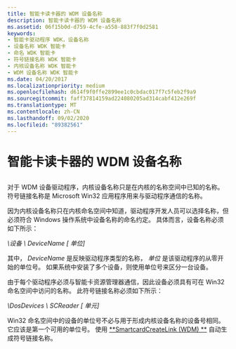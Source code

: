 ```yaml
---
title: 智能卡读卡器的 WDM 设备名称
description: 智能卡读卡器的 WDM 设备名称
ms.assetid: 06f15b0d-d759-4cfe-a558-883f7f0d2581
keywords:
- 智能卡驱动程序 WDK，设备名称
- 设备名称 WDK 智能卡
- 命名 WDK 智能卡
- 符号链接名称 WDK 智能卡
- 内核设备名称 WDK 智能卡
- WDM 设备名称 WDK 智能卡
ms.date: 04/20/2017
ms.localizationpriority: medium
ms.openlocfilehash: d614f9f0ffe2899ee1c0cbdac017f7c5feb2f9a9
ms.sourcegitcommit: faff37814159ad224080205ad314cabf412e269f
ms.translationtype: MT
ms.contentlocale: zh-CN
ms.lasthandoff: 09/02/2020
ms.locfileid: "89382561"
---
```

# <a name="wdm-device-names-for-smart-card-readers"></a>智能卡读卡器的 WDM 设备名称


## <span id="_ntovr_wdm_device_names_for_smart_card_readers"></span><span id="_NTOVR_WDM_DEVICE_NAMES_FOR_SMART_CARD_READERS"></span>


对于 WDM 设备驱动程序，内核设备名称只是在内核的名称空间中已知的名称。 符号链接名称是 Microsoft Win32 应用程序用来与驱动程序通信的名称。

因为内核设备名称只在内核命名空间中知道，驱动程序开发人员可以选择名称，但必须符合 Windows 操作系统中设备名称的命名约定。 具体而言，设备名称必须如下所示：

*\\设备 \\ DeviceName \[ 单位\]*

其中， *DeviceName* 是反映驱动程序类型的名称， *单位* 是该驱动程序的从零开始的单位号。 如果系统中安装了多个设备，则使用单位号来区分一台设备。

由于每个驱动程序必须与智能卡资源管理器通信，因此设备必须具有可在 Win32 命名空间中访问的名称。 此符号链接名称必须如下所示：

*\\DosDevices \\ SCReader \[ 单元\]*

Win32 命名空间中的设备的单位号不必与用于形成内核设备名称的设备号相同。 它应该是第一个可用的单位号。 使用 [**SmartcardCreateLink (WDM) **](/previous-versions/ff548935(v=vs.85)) 自动生成符号链接名称。

 

